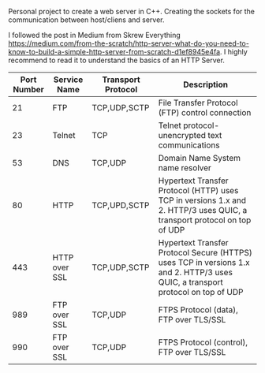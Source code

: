 Personal project to create a web server in C++. Creating the sockets for the communication between host/cliens and server.

I followed the post in Medium from Skrew Everything https://medium.com/from-the-scratch/http-server-what-do-you-need-to-know-to-build-a-simple-http-server-from-scratch-d1ef8945e4fa. I highly recommend to read it to understand the basics of an HTTP Server.

| Port Number | Service Name | Transport Protocol | Description |
| --- | --- | --- | --- |
|21|FTP|TCP,UDP,SCTP|File Transfer Protocol (FTP) control connection|
|23|Telnet|TCP|Telnet protocol-unencrypted text communications|
|53|DNS|TCP,UDP|Domain Name System name resolver|
|80|HTTP|TCP,UPD,SCTP|Hypertext Transfer Protocol (HTTP) uses TCP in versions 1.x and 2. HTTP/3 uses QUIC, a transport protocol on top of UDP|
|443|HTTP over SSL|TCP,UDP,SCTP|Hypertext Transfer Protocol Secure (HTTPS) uses TCP in versions 1.x and 2. HTTP/3 uses QUIC, a transport protocol on top of UDP|
|989|FTP over SSL|TCP,UDP| FTPS Protocol (data), FTP over TLS/SSL|
|990|FTP over SSL|TCP,UDP| FTPS Protocol (control), FTP over TLS/SSL|